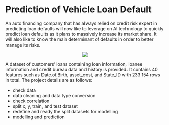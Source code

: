 # Prediction of Vehicle Loan Default

An auto financing company that has always relied on credit risk expert in predicting loan defaults will now like to leverage on AI technology to quickly predict loan defaults as it plans to massively increase its market share. It will also like to know the main determinant of defaults in order to better manage its risks.

<p align = "center">
  <img src = "https://paydaysoloonline.com/wp-content/uploads/2019/08/Car-Loan.jpg"
       </p>

A dataset of customers’ loans containing loan information, loanee information and credit bureau data and history is provided. It contains 40 features such as Date.of.Birth, asset_cost, and State_ID with 233 154 rows in total. The project details are as follows:

- check data
- data cleaning and data type conversion
- check correlation
- split x, y, train, and test dataset
- redefine and ready the split datasets for modelling
- modelling and prediction


